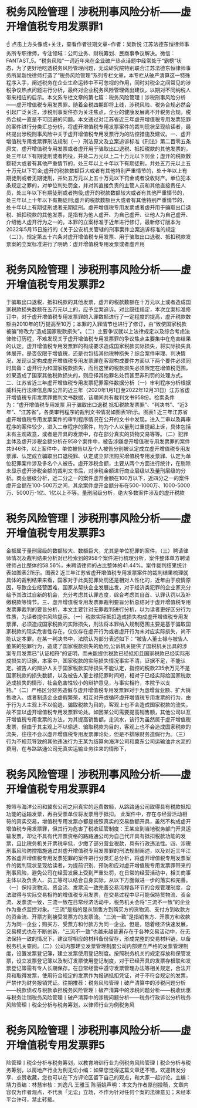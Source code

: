 # 税务风险管理丨涉税刑事风险分析——虚开增值税专用发票罪1

☝ 点击上方头像或+关注，查看作者往期文章~作者：吴新悦 江苏法德东恒律师事务所专职律师，专注领域：公司业务、财税筹划、民商事争议解决。微信：FANTAST_5。“税务风险”一词近年来在企业破产热点话题中经常处于“霸榜”状态，为了更好地吃透税务风险管理问题，无讼研究院特别联合江苏法德东恒律师事务所吴新悦律师打造了“税务风险管理”系列专栏文章，本专栏从破产清算这一特殊程序入手，阐述税务在企业生命运转中不可忽视的作用，同时对税企之间常见的涉税争议热点问题进行分析，最终对企业税务风险管理做出建议，以期对不同纳税人带来相应的启示。本文系专栏文章的第七篇：税务风险管理丨涉税刑事风险分析——虚开增值税专用发票罪。随着金税四期即将上线，涉税风险、税务合规必然会引起广泛关注，涉税刑事案件亦为关注焦点，企业的健康发展离不开税务合规，税务合规一直是不可回避的问题。本文通过对江苏省近三年虚开增值税专用发票犯罪的案件进行分类汇总分析，将虚开增值税专用发票案件的裁判现状呈现给读者，最终提出涉税刑事风险中关于虚开增值税专用发票行为的防控措施及建议。一、虚开增值税专用发票罪刑法规制（一）刑法原文及立案追诉标准《刑法》第二百零五条原文，虚开增值税专用发票或者虚开用于骗取出口退税、抵扣税款的其他发票的，处三年以下有期徒刑或者拘役，并处二万元以上二十万元以下罚金；虚开的税款数额较大或者有其他严重情节的，处三年以上十年以下有期徒刑，并处五万元以上五十万元以下罚金;虚开的税款数额巨大或者有其他特别严重情节的，处十年以上有期徒刑或者无期徒刑，并处五万元以上五十万元以下罚金或者没收财产。单位犯本条规定之罪的，对单位判处罚金，并对其直接负责的主管人员和其他直接责任人员，处三年以下有期徒刑或者拘役;虚开的税款数额较大或者有其他严重情节的，处三年以上十年以下有期徒刑;虚开的税款数额巨大或者有其他特别严重情节的，处十年以上有期徒刑或者无期徒刑。虚开增值税专用发票或者虚开用于骗取出口退税、抵扣税款的其他发票，是指有为他人虚开、为自己虚开、让他人为自己虚开、介绍他人虚开行为之一的。本罪的立案标准于近年进行修订，最新修订版本为2022年5月15日施行的《关于公安机关管辖的刑事案件立案追诉标准的规定（二）》，规定第五十六条对虚开增值税专用发票、用于骗取出口退税、抵扣税款发票案的立案标准进行了明确：虚开增值税专用发票或者虚开用

# 税务风险管理丨涉税刑事风险分析——虚开增值税专用发票罪2

于骗取出口退税、抵扣税款的其他发票，虚开的税款数额在十万元以上或者造成国家税款损失数额在五万元以上的，应予立案追诉。对比既往规定，本次立案标准修订中，对于虚开增值税专用发票罪的入罪数额进行了一定程度的提高，虚开税款数额由2010年的1万提高至10万；本罪的入罪情节也进行了修订，由“致使国家税款被骗”修改为“造成国家税款损失”。（二）主要争议就以上法律规定以及综合考虑法律修订历程，不难发现关于虚开增值税专用发票罪的争议焦点主要集中在危害结果的认定。虚开增值税专用发票罪的构成要求造成国家税款实际损失，将实际损失具体展开，是否仅限于增值税，还是也包括其他税种损失？综合案件审理、判决情况，发现认定构成虚开增值税专用发票罪在客观构成要件方面以下两个要件必须同时具备：虚开行为和国家税款损失，而且这里的税款损失必须限定在增值税范围，如果造成了国家其他税款损失的，则应择其他罪名处罚甚至非刑罚的处理方式。二、江苏省近三年虚开增值税专用发票犯罪案件数据分析（一）审判程序分析根据威科先行法律信息库公开的近三年（2020年1月1日至2022年12月31日）江苏省虚开增值税专用发票罪裁判文书数据，该期间共有裁判文书958份。检索条件为：“虚开增值税专用发票 用于骗取出口退税 抵扣税款发票罪”、“判决书”、“近3年”、“江苏省”，各类审判程序的裁判文书情况如图表1所示。图表1 近三年江苏省虚开增值税专用发票案件的审判程序情况在公开的文书中发现，进入二审以及再审程序的案件较少，进入二审程序的案件，均为个人以量刑过重提起上诉，具体包括未有主观故意，或者是开具的发票中，存在部分真实的货物交易等等。（二）犯罪主体及虚开涉税金额分析在958个案件中，被告涉嫌虚开增值税专用发票罪的案件共946件，以上案件中，单位被告以及个人被告分别被认定成立虚开增值税专用发票罪、认定成立骗取出口退税罪、认定成立非法购买增值税专用发票罪、认定为单位犯罪案件涉及多名个人被告。虚开涉税金额，主要从两个方面进行统计，在剔除未显示虚开涉税金额的裁判文书后，对涉税金额进行商业层级以及量刑层级的分析。商业层级分析，近二分之一的案件虚开金额在100万以下，近四分之一的案件虚开金额在100-500万之间，其余案件虚开金额分布在500-1000万、1000-5000万、5000万-1亿、1亿以上不等。量刑层级分析，绝大多数案件涉及的虚开税款

# 税务风险管理丨涉税刑事风险分析——虚开增值税专用发票罪3

金额属于量刑层级的数额较大、数额巨大，尤其是单位犯罪的案件。（三）聘请律师情况及裁判结果分析对已检索到的958个案件进行梳理分析，案件整体单方聘请律师占比整体的58.56%，未聘请律师的占比整体的41.44%。案件裁判结果统计表如图表2所示。图表2 近三年江苏省虚开增值税专用发票案件的裁判结果梳理就具体的裁判结果来看，国家对于此类犯罪处罚还是相对人性化的，近年由于疫情原因，导致企业经营困难，国家从帮扶企业发展出发，对于经济类犯罪的企业家充分给予其改过自新的机会，充分考虑其认罪态度，综合考虑其自首、认罪认罚以及补缴税款等情节。三、虚开增值税专用发票罪裁判要旨分析总结对于虚开增值税专用发票罪裁判的要旨分析，本文主要针对无罪裁判进行分析，以为读者更好区分行为性质，为读者提供风险提示。（一）税款实际抵扣造成损失构成虚开增值税专用发票罪，必须造成国家税款的实际损失，刑法将本罪纳入规制范围主要是基于骗取国家税款的现实危害性存在，仅仅存在虚开行为或者虚开行为未对应实际损失，尚不能认定本罪。在某一判决书中，法院认为部分表述如下：“被告人董士禄与被告人董某的犯罪行为，造成了国家税款损失的危险,公诉机关提供了国税机关出具的涉案专用发票已”认证相符”的证明，而未能提供税款已经抵扣且国家税款已经实际形成损失的证据，本案中，国家税款的实际损失情况事实不清，证据不足，不能认定。被告人的辩护人关于国家税款实际损失不能认定，指控的税款235余万元不是国家税款的损失数额，以及被告人董士禄犯罪时间短，相对于已经实际给国家税款造成损失的情形，社会危害性较小的辩护意见，与事实相符，本院予以支持。”（二）严格区分财务造假与虚开增值税专用发票罪对于为虚增营业额、扩大销售收入、或者制造企业虚假繁荣，相互对开或循环虚开增值税专用发票的行为，由于行为人主观上不以偷逃、骗取税款为目的，客观上也不会造成国家税款的流失，故不宜以虚开增值税专用发票罪论处。如因某公司需要提高销售额，其他公司以互开增值税专用发票的方法，为其提高销售额，走流水，该行为虽然属于虚开增值税发票，但由于其主观上不以偷逃、骗取税款为目的，客观上也不会造成国家税款的流失，往往不会以虚开增值税专用发票罪论处，但是不排除财务造假行为。（三）行为不规范导致的其他违法行为王某为结算向海洋公司和冀东公司运输油井水泥的费用，在与路路通公司无真实运输业务往来的情形下，

# 税务风险管理丨涉税刑事风险分析——虚开增值税专用发票罪4

按照与海洋公司和冀东公司之间真实的运费数额，从路路通公司取得具有税款抵扣功能的运输发票，再由受票单位将发票用于抵扣。  此案件中，存在与经营活动相符的真实交易，增值税专用发票亦都是按照真实的交易数额开具，虽然不构成虚开增值税专用发票罪，但其行为危害了税收征管制度：王某应到当地税务部门开具运输发票，却让不具有代开票资格的路路通公司为自己代开具有抵扣税款功能的发票，且比税务机关开票税率低，少缴了部分营业税款，具有行政违法性。四、涉税刑事风险防控措施通过对虚开增值税专用发票罪的刑法规制阐述，以及对近三年江苏省虚开增值税专用发票犯罪的案件进行分类汇总分析，将虚开增值税专用发票案件的裁判现状呈现给读者，为提前识别、预防和应对虚开增值税专用发票罪带来的刑事风险，避免公司在经营发展上受到严重处罚，在日常的经营活动中，相关商事主体以及负责人、员工等可以结合自身实际，从以下方面做进一步的落实和完善。（一）保持货物流、资金流、发票流一致完善交易流程各环节的合规管理制度，合法取得与实际交易相符的增值税专用发票，在交易过程中尽可能保持货物流、资金流、发票流一致，三流一致在日常经济活动中，税务机关会将“三流不一致”的企业作为重点监控对象。“三流”是指的是从销售方到购买方的货物流、支付方到收款方的资金流、开票方到接受发票方的发票流。“三流一致”是指销售方、开票方和收款方为同一企业；购买方、受票方和付款方为同一企业。但是，随着经济快速发展，交易模式也在不断创新，“三流不一致”也越来越普遍存在于各种交易活动中，在无法保持一致的情况下，建议将相应的材料备份留存，形成完整的交易材料链，以备税务机关查阅。（二）公司内部建立发票管理制度公司内部建立严格的发票管理制度，设置发票登记簿，建立发票使用登记制度。按照税务机关的规定存放和保管发票，设立发票登记簿以及制订发票使用登记制度，对于已经开具的发票存根联和发票登记簿需有专人长期保存。在日常经营中遵守发票管理办法等相关规定，合法开具和取得发票，使用符合规定的发票作为报销抵扣凭证，对于不符合规定的发票，严禁作为财务报销凭证。往期推荐：税务风险管理丨破产清算中的涉税问题分析——税款债权与税款承担税务风险管理丨破产清算中的涉税问题分析——税收优惠与税务注销税务风险管理丨破产清算中的涉税问题分析——税务行政诉讼分析税务风险管理丨税企分析与税务筹划，以律师行业为例税务风

# 税务风险管理丨涉税刑事风险分析——虚开增值税专用发票罪5

险管理丨税企分析与税务筹划，以教育培训行业为例税务风险管理丨税企分析与税务筹划，以房地产行业为例无讼小编：如果您觉得这篇文章还不错，欢迎转发分享、点赞收藏，您也可以在下方评论区留下自己的观点，和大家一起讨论。主编：靖力责编：林慧审核：刘逸凡 王雅玉 陈丽娟声明：本文为作者原创投稿，文章内容仅为作者观点，不代表「无讼」立场，不作为针对任何个案的法律意见；未经本平台许可，禁止转载。

